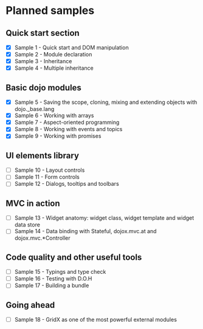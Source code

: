 # Planned samples

## Quick start section

* [x] Sample 1 - Quick start and DOM manipulation
* [x] Sample 2 - Module declaration
* [x] Sample 3 - Inheritance
* [x] Sample 4 - Multiple inheritance

## Basic dojo modules

* [x] Sample 5 - Saving the scope, cloning, mixing and extending objects with dojo._base.lang
* [x] Sample 6 - Working with arrays
* [x] Sample 7 - Aspect-oriented programming
* [x] Sample 8 - Working with events and topics
* [x] Sample 9 - Working with promises

## UI elements library

* [ ] Sample 10 - Layout controls
* [ ] Sample 11 - Form controls
* [ ] Sample 12 - Dialogs, tooltips and toolbars

## MVC in action

* [ ] Sample 13 - Widget anatomy: widget class, widget template and widget data store
* [ ] Sample 14 - Data binding with Stateful, dojox.mvc.at and dojox.mvc.*Controller

## Code quality and other useful tools

* [ ] Sample 15 - Typings and type check
* [ ] Sample 16 - Testing with D.O.H
* [ ] Sample 17 - Building a bundle

## Going ahead

* [ ] Sample 18 - GridX as one of the most powerful external modules
